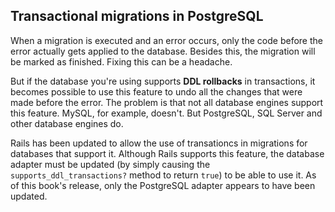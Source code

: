 ## Transactional migrations in PostgreSQL

When a migration is executed and an error occurs, only the code before the error actually gets applied to the database. Besides this, the migration will be marked as finished. Fixing this can be a headache.

But if the database you're using supports **DDL rollbacks** in transactions, it becomes possible to use this feature to undo all the changes that were made before the error. The problem is that not all database engines support this feature. MySQL, for example, doesn't. But PostgreSQL, SQL Server and other database engines do.

Rails has been updated to allow the use of transationcs in migrations for databases that support it. Although Rails supports this feature, the database adapter must be updated (by simply causing the `supports_ddl_transactions?` method to return `true`) to be able to use it. As of this book's release, only the PostgreSQL adapter appears to have been updated.